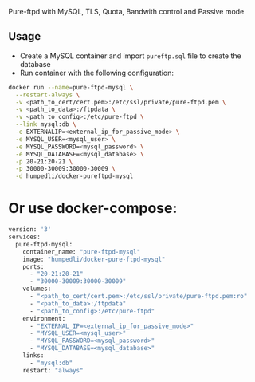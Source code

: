 Pure-ftpd with MySQL, TLS, Quota, Bandwith control and Passive mode

## Usage

* Create a MySQL container and import `pureftp.sql` file to create the database
* Run container with the following configuration:

```bash
docker run --name=pure-ftpd-mysql \
  --restart-always \
  -v <path_to_cert/cert.pem>:/etc/ssl/private/pure-ftpd.pem \
  -v <path_to_data>:/ftpdata \
  -v <path_to_config>:/etc/pure-ftpd \
  --link mysql:db \
  -e EXTERNALIP=<external_ip_for_passive_mode> \
  -e MYSQL_USER=<mysql_user> \
  -e MYSQL_PASSWORD=<mysql_password> \
  -e MYSQL_DATABASE=<mysql_database> \
  -p 20-21:20-21 \
  -p 30000-30009:30000-30009 \
  -d humpedli/docker-pureftpd-mysql
```

# Or use docker-compose:

```bash
version: '3'
services:
  pure-ftpd-mysql:
    container_name: "pure-ftpd-mysql"
    image: "humpedli/docker-pure-ftpd-mysql"
    ports:
      - "20-21:20-21"
      - "30000-30009:30000-30009"
    volumes:
      - "<path_to_cert/cert.pem>:/etc/ssl/private/pure-ftpd.pem:ro"
      - "<path_to_data>:/ftpdata"
      - "<path_to_config>:/etc/pure-ftpd"
    environment:
      - "EXTERNAL_IP=<external_ip_for_passive_mode>"
      - "MYSQL_USER=<mysql_user>"
      - "MYSQL_PASSWORD=<mysql_password>"
      - "MYSQL_DATABASE=<mysql_database>"
    links:
      - "mysql:db"
    restart: "always"
```